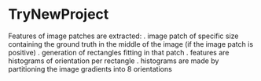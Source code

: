 # TryNewProject

Features of image patches are extracted:
. image patch of specific size containing the ground truth in the middle of the image (if the image patch is positive)
. generation of rectangles fitting in that patch
. features are histograms of orientation per rectangle
. histograms are made by partitioning the image gradients into 8 orientations

